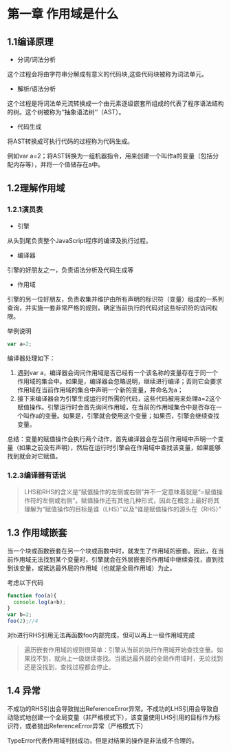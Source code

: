 # 第一章 作用域是什么

## 1.1编译原理

- 分词/词法分析

这个过程会将由字符串分解成有意义的代码块,这些代码块被称为词法单元。

- 解析/语法分析

这个过程是将词法单元流转换成一个由元素逐级嵌套所组成的代表了程序语法结构的树。这个树被称为‘’抽象语法树‘’（AST）。

- 代码生成

将AST转换成可执行代码的过程称为代码生成。

例如var a=2；将AST转换为一组机器指令，用来创建一个叫作a的变量（包括分配内存等），并将一个值储存在a中。

## 1.2理解作用域

### 1.2.1演员表

- 引擎

从头到尾负责整个JavaScript程序的编译及执行过程。

- 编译器

引擎的好朋友之一，负责语法分析及代码生成等

- 作用域

引擎的另一位好朋友，负责收集并维护由所有声明的标识符（变量）组成的一系列查询，并实施一套非常严格的规则，确定当前执行的代码对这些标识符的访问权限。

举例说明

```javascript
var a=2;
```

 编译器处理如下：

1. 遇到var a，编译器会询问作用域是否已经有一个该名称的变量存在于同一个作用域的集合中。如果是，编译器会忽略说明，继续进行编译；否则它会要求作用域在当前作用域的集合中声明一个新的变量，并命名为a；
2. 接下来编译器会为引擎生成运行时所需的代码，这些代码被用来处理a=2这个赋值操作。引擎运行时会首先询问作用域，在当前的作用域集合中是否存在一个叫作a的变量。如果是，引擎就会使用这个变量；如果否，引擎会继续查找变量。

总结：变量的赋值操作会执行两个动作，首先编译器会在当前作用域中声明一个变量（如果之前没有声明），然后在运行时引擎会在作用域中查找该变量，如果能够找到就会对它赋值。

### 1.2.3编译器有话说

> LHS和RHS的含义是“赋值操作的左侧或右侧”并不一定意味着就是“=赋值操作符的左侧或右侧”。赋值操作还有其他几种形式，因此在概念上最好将其理解为“赋值操作的目标是谁（LHS）”以及“谁是赋值操作的源头在（RHS）”

## 1.3 作用域嵌套

当一个块或函数嵌套在另一个块或函数中时，就发生了作用域的嵌套。因此，在当前作用域无法找到某个变量时，引擎就会在外层嵌套的作用域中继续查找，直到找到该变量，或抵达最外层的作用域（也就是全局作用域）为止。

考虑以下代码

```javascript
function foo(a){
  console.log(a+b);
}
var b=2;
foo(2);//4
```

对b进行RHS引用无法再函数foo内部完成，但可以再上一级作用域完成

> 遍历嵌套作用域的规则很简单：引擎从当前的执行作用域开始查找变量。如果找不到，就向上一级继续查找。当抵达最外层的全局作用域时，无论找到还是没找到，查找过程都会停止。

## 1.4 异常

不成功的RHS引出会导致抛出ReferenceError异常。不成功的LHS引用会导致自动隐式地创建一个全局变量（非严格模式下），该变量使用LHS引用的目标作为标识符，或者抛出ReferenceError异常（严格模式下）

TypeError代表作用域判别成功，但是对结果的操作是非法或不合理的。

